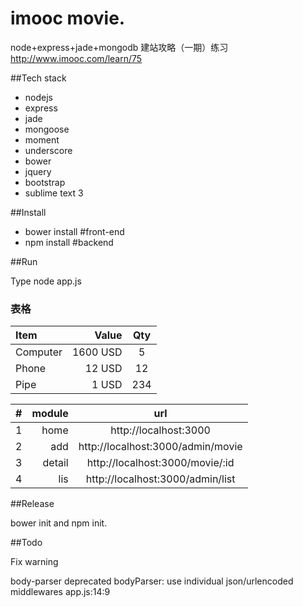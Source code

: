 # imooc movie.
node+express+jade+mongodb 建站攻略（一期）练习 http://www.imooc.com/learn/75

##Tech stack

* nodejs
* express
* jade
* mongoose
* moment
* underscore
* bower
* jquery
* bootstrap
* sublime text 3

##Install

* bower install #front-end
* npm install #backend

##Run

Type node app.js
### 表格
| Item      |    Value | Qty  |
| :-------- | --------:| :--: |
| Computer  | 1600 USD |  5   |
| Phone     |   12 USD |  12  |
| Pipe      |    1 USD | 234  |

| #           |    module | url  |
| :---------- | --------:| :--: |
| 1  | home   |  http://localhost:3000   |
| 2  | add    |  http://localhost:3000/admin/movie  |
| 3  | detail |  http://localhost:3000/movie/:id  |
| 4  | lis    |  http://localhost:3000/admin/list  |



##Release

bower init and npm init.

##Todo

Fix warning

body-parser deprecated bodyParser: use individual json/urlencoded middlewares app.js:14:9
